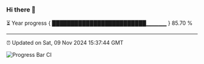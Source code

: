### Hi there 👋

⏳ Year progress { █████████████████████████▁▁▁▁▁ } 85.70 %

---

⏰ Updated on Sat, 09 Nov 2024 15:37:44 GMT

![Progress Bar CI](https://github.com/IshwaranRudhara/GIT-ACTION/workflows/Progress%20Bar%20CI/badge.svg)
